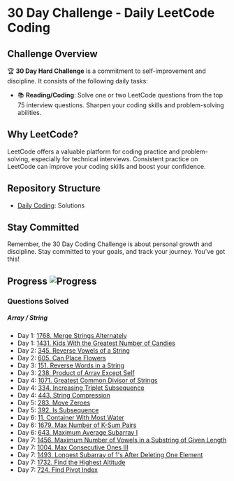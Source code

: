 # 30 Day Challenge - Daily LeetCode Coding

## Challenge Overview
:trophy: **30 Day Hard Challenge** is a commitment to self-improvement and discipline. It consists of the following daily tasks:

- :books: **Reading/Coding**: Solve one or two LeetCode questions from the top 75 interview questions. Sharpen your coding skills and problem-solving abilities.


## Why LeetCode?
LeetCode offers a valuable platform for coding practice and problem-solving, especially for technical interviews. Consistent practice on LeetCode can improve your coding skills and boost your confidence.

## Repository Structure
- [Daily Coding](../leetcode_75): Solutions

## Stay Committed
Remember, the 30 Day Coding Challenge is about personal growth and discipline. Stay committed to your goals, and track your journey. You've got this!

## Progress  ![Progress](https://img.shields.io/badge/17%2F75-28a745)

### Questions Solved
##### Array / String
- Day 1: [1768. Merge Strings Alternately](https://leetcode.com/problems/merge-strings-alternately/)
- Day 1: [1431. Kids With the Greatest Number of Candies](https://leetcode.com/problems/kids-with-the-greatest-number-of-candies/)
- Day 2: [345. Reverse Vowels of a String](https://leetcode.com/problems/reverse-vowels-of-a-string/)
- Day 2: [605. Can Place Flowers](https://leetcode.com/problems/can-place-flowers/)
- Day 3: [151. Reverse Words in a String](https://leetcode.com/problems/reverse-words-in-a-string/)
- Day 3: [238. Product of Array Except Self](https://leetcode.com/problems/product-of-array-except-self/)
- Day 4: [1071. Greatest Common Divisor of Strings](https://leetcode.com/problems/greatest-common-divisor-of-strings/)
- Day 4: [334. Increasing Triplet Subsequence](https://leetcode.com/problems/increasing-triplet-subsequence/)
- Day 4: [443. String Compression](https://leetcode.com/problems/string-compression/)
- Day 5: [283. Move Zeroes](https://leetcode.com/problems/move-zeroes/)
- Day 5: [392. Is Subsequence](https://leetcode.com/problems/is-subsequence/)
- Day 6: [11. Container With Most Water](https://leetcode.com/problems/container-with-most-water/)
- Day 6: [1679. Max Number of K-Sum Pairs](https://leetcode.com/problems/max-number-of-k-sum-pairs/)
- Day 6: [643. Maximum Average Subarray I](https://leetcode.com/problems/maximum-average-subarray-i/)
- Day 7: [1456. Maximum Number of Vowels in a Substring of Given Length](https://leetcode.com/problems/maximum-number-of-vowels-in-a-substring-of-given-length/)
- Day 7: [1004. Max Consecutive Ones III](https://leetcode.com/problems/max-consecutive-ones-iii/)
- Day 7: [1493. Longest Subarray of 1's After Deleting One Element](https://leetcode.com/problems/longest-subarray-of-1s-after-deleting-one-element/)
- Day 7: [1732. Find the Highest Altitude](https://leetcode.com/problems/find-the-highest-altitude/)
- Day 7: [724. Find Pivot Index](https://leetcode.com/problems/find-pivot-index/)